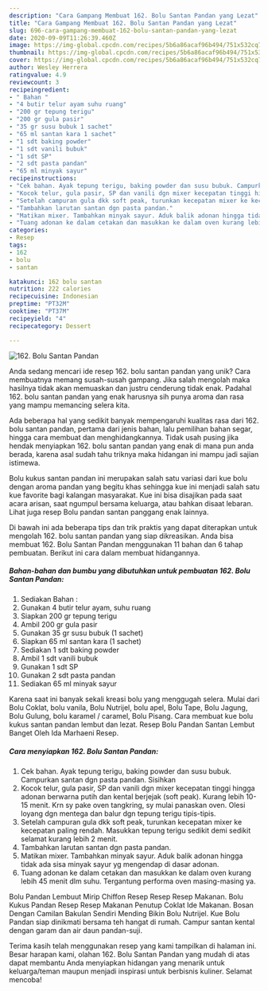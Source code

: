 ```yaml
---
description: "Cara Gampang Membuat 162. Bolu Santan Pandan yang Lezat"
title: "Cara Gampang Membuat 162. Bolu Santan Pandan yang Lezat"
slug: 696-cara-gampang-membuat-162-bolu-santan-pandan-yang-lezat
date: 2020-09-09T11:26:39.460Z
image: https://img-global.cpcdn.com/recipes/5b6a86acaf96b494/751x532cq70/162-bolu-santan-pandan-foto-resep-utama.jpg
thumbnail: https://img-global.cpcdn.com/recipes/5b6a86acaf96b494/751x532cq70/162-bolu-santan-pandan-foto-resep-utama.jpg
cover: https://img-global.cpcdn.com/recipes/5b6a86acaf96b494/751x532cq70/162-bolu-santan-pandan-foto-resep-utama.jpg
author: Wesley Herrera
ratingvalue: 4.9
reviewcount: 3
recipeingredient:
- " Bahan "
- "4 butir telur ayam suhu ruang"
- "200 gr tepung terigu"
- "200 gr gula pasir"
- "35 gr susu bubuk 1 sachet"
- "65 ml santan kara 1 sachet"
- "1 sdt baking powder"
- "1 sdt vanili bubuk"
- "1 sdt SP"
- "2 sdt pasta pandan"
- "65 ml minyak sayur"
recipeinstructions:
- "Cek bahan. Ayak tepung terigu, baking powder dan susu bubuk. Campurkan santan dgn pasta pandan. Sisihkan"
- "Kocok telur, gula pasir, SP dan vanili dgn mixer kecepatan tinggi hingga adonan berwarna putih dan kental berjejak (soft peak). Kurang lebih 10-15 menit. Krn sy pake oven tangkring, sy mulai panaskan oven. Olesi loyang dgn mentega dan balur dgn tepung terigu tipis-tipis."
- "Setelah campuran gula dkk soft peak, turunkan kecepatan mixer ke kecepatan paling rendah. Masukkan tepung terigu sedikit demi sedikit selamat kurang lebih 2 menit."
- "Tambahkan larutan santan dgn pasta pandan."
- "Matikan mixer. Tambahkan minyak sayur. Aduk balik adonan hingga tidak ada sisa minyak sayur yg mengendap di dasar adonan."
- "Tuang adonan ke dalam cetakan dan masukkan ke dalam oven kurang lebih 45 menit dlm suhu. Tergantung performa oven masing-masing ya."
categories:
- Resep
tags:
- 162
- bolu
- santan

katakunci: 162 bolu santan 
nutrition: 222 calories
recipecuisine: Indonesian
preptime: "PT32M"
cooktime: "PT37M"
recipeyield: "4"
recipecategory: Dessert

---
```



![162. Bolu Santan Pandan](https://img-global.cpcdn.com/recipes/5b6a86acaf96b494/751x532cq70/162-bolu-santan-pandan-foto-resep-utama.jpg)

Anda sedang mencari ide resep 162. bolu santan pandan yang unik? Cara membuatnya memang susah-susah gampang. Jika salah mengolah maka hasilnya tidak akan memuaskan dan justru cenderung tidak enak. Padahal 162. bolu santan pandan yang enak harusnya sih punya aroma dan rasa yang mampu memancing selera kita.

Ada beberapa hal yang sedikit banyak mempengaruhi kualitas rasa dari 162. bolu santan pandan, pertama dari jenis bahan, lalu pemilihan bahan segar, hingga cara membuat dan menghidangkannya. Tidak usah pusing jika hendak menyiapkan 162. bolu santan pandan yang enak di mana pun anda berada, karena asal sudah tahu triknya maka hidangan ini mampu jadi sajian istimewa.

Bolu kukus santan pandan ini merupakan salah satu variasi dari kue bolu dengan aroma pandan yang begitu khas sehingga kue ini menjadi salah satu kue favorite bagi kalangan masyarakat. Kue ini bisa disajikan pada saat acara arisan, saat ngumpul bersama keluarga, atau bahkan disaat lebaran. Lihat juga resep Bolu pandan santan panggang enak lainnya.


Di bawah ini ada beberapa tips dan trik praktis yang dapat diterapkan untuk mengolah 162. bolu santan pandan yang siap dikreasikan. Anda bisa membuat 162. Bolu Santan Pandan menggunakan 11 bahan dan 6 tahap pembuatan. Berikut ini cara dalam membuat hidangannya.

<!--inarticleads1-->

##### Bahan-bahan dan bumbu yang dibutuhkan untuk pembuatan 162. Bolu Santan Pandan:

1. Sediakan  Bahan :
1. Gunakan 4 butir telur ayam, suhu ruang
1. Siapkan 200 gr tepung terigu
1. Ambil 200 gr gula pasir
1. Gunakan 35 gr susu bubuk (1 sachet)
1. Siapkan 65 ml santan kara (1 sachet)
1. Sediakan 1 sdt baking powder
1. Ambil 1 sdt vanili bubuk
1. Gunakan 1 sdt SP
1. Gunakan 2 sdt pasta pandan
1. Sediakan 65 ml minyak sayur


Karena saat ini banyak sekali kreasi bolu yang menggugah selera. Mulai dari Bolu Coklat, bolu vanila, Bolu Nutrijel, bolu apel, Bolu Tape, Bolu Jagung, Bolu Gulung, bolu karamel / caramel, Bolu Pisang. Cara membuat kue bolu kukus santan pandan lembut dan lezat. Resep Bolu Pandan Santan Lembut Banget Oleh Ida Marhaeni Resep. 

<!--inarticleads2-->

##### Cara menyiapkan 162. Bolu Santan Pandan:

1. Cek bahan. Ayak tepung terigu, baking powder dan susu bubuk. Campurkan santan dgn pasta pandan. Sisihkan
1. Kocok telur, gula pasir, SP dan vanili dgn mixer kecepatan tinggi hingga adonan berwarna putih dan kental berjejak (soft peak). Kurang lebih 10-15 menit. Krn sy pake oven tangkring, sy mulai panaskan oven. Olesi loyang dgn mentega dan balur dgn tepung terigu tipis-tipis.
1. Setelah campuran gula dkk soft peak, turunkan kecepatan mixer ke kecepatan paling rendah. Masukkan tepung terigu sedikit demi sedikit selamat kurang lebih 2 menit.
1. Tambahkan larutan santan dgn pasta pandan.
1. Matikan mixer. Tambahkan minyak sayur. Aduk balik adonan hingga tidak ada sisa minyak sayur yg mengendap di dasar adonan.
1. Tuang adonan ke dalam cetakan dan masukkan ke dalam oven kurang lebih 45 menit dlm suhu. Tergantung performa oven masing-masing ya.


Bolu Pandan Lembuut Mirip Chiffon Resep Resep Resep Makanan. Bolu Kukus Pandan Resep Resep Makanan Penutup Coklat Ide Makanan. Bosan Dengan Camilan Bakulan Sendiri Mending Bikin Bolu Nutrijel. Kue Bolu Pandan siap dinikmati bersama teh hangat di rumah. Campur santan kental dengan garam dan air daun pandan-suji. 

Terima kasih telah menggunakan resep yang kami tampilkan di halaman ini. Besar harapan kami, olahan 162. Bolu Santan Pandan yang mudah di atas dapat membantu Anda menyiapkan hidangan yang menarik untuk keluarga/teman maupun menjadi inspirasi untuk berbisnis kuliner. Selamat mencoba!
